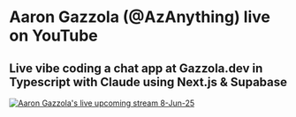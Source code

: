# Aaron Gazzola (@AzAnything) live on YouTube
## Live vibe coding a chat app at Gazzola.dev in Typescript with Claude using Next.js & Supabase
[![Aaron Gazzola's live upcoming stream 8-Jun-25](https://github.com/user-attachments/assets/dc23efc9-2638-4535-8aed-991d8d1fd5b5)](https://youtube.com/live/986aSQEKdso)
